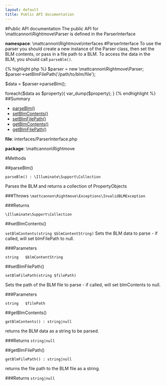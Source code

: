 ```yaml
---
layout: default
title: Public API documentation
---
```

#Public API documentation
The public API for \mattcannon\Rightmove\Parser is defined in the ParserInterface

__namespace__: \mattcannon\Rightmove\interfaces
#ParserInterface
To use the parser you should create a new instance of the Parser class, then set the BLM contents, or pass in a file path to a BLM.
To access the data in the BLM, you should call ```parseBlm()```.

{% highlight php %}
$parser = new \mattcannon\Rightmove\Parser;
$parser->setBlmFilePath('/path/to/blm/file');

$data = $parser->parseBlm();

foreach($data as $property){
    var_dump($property);
}
{% endhighlight %}
##Summary

* [parseBlm()](#parseblm)
* [setBlmContents()](#setBlmContents)
* [setBlmFilePath()](#setBlmFilePath)
* [getBlmContents()](#getBlmContents)
* [getBlmFilePath()](#getBlmFilePath)

__file__: interfaces/ParserInterface.php

__package__: \mattcannon\Rightmove

#Methods

##parseBlm()

```parseBlm() : \Illuminate\Support\Collection```

Parses the BLM and returns a collection of PropertyObjects

###Throws
```\mattcannon\Rightmove\Exceptions\InvalidBLMException```

###Returns

```\Illuminate\Support\Collection```

##setBlmContents()

```setBlmContents(string $blmContentString)```
Sets the BLM data to parse - if called, will set blmFilePath to null.

###Parameters

```string	$blmContentString```	

##setBlmFilePath()

```setBlmFilePath(string $filePath)```

Sets the path of the BLM file to parse - if called, will set blmContents to null.

###Parameters

```string	$filePath```	

##getBlmContents()

```getBlmContents() : string|null```

returns the BLM data as a string to be parsed.

###Returns
```string|null```

##getBlmFilePath()

```getBlmFilePath() : string|null```

returns the file path to the BLM file as a string.

###Returns
```string|null```

